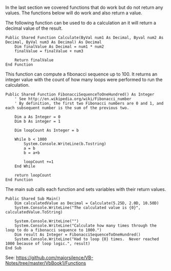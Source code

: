 In the last section we covered functions that do work but do not return any values.  The functions below will do work and also return a value.

The following function can be used to do a calculation an it will return a decimal value of the result.
```vb.net
Public Shared Function Calculate(ByVal num1 As Decimal, Byval num2 As Decimal, ByVal num3 As Decimal) As Decimal
	Dim finalValue As Decimal = num1 * num2
	finalValue = finalValue + num3
	
	Return finalValue
End Function
```

This function can compute a fibonacci sequence up to 100.  It returns an integer value with the count of how many loops were performed to run the calculation.
```vb.net
Public Shared Function FibonacciSequenceToOneHundred() As Integer
	' See http://en.wikipedia.org/wiki/Fibonacci_number
	' By definition, the first two Fibonacci numbers are 0 and 1, and each subsequent number is the sum of the previous two.

	Dim a As Integer = 0
	Dim b As integer = 1
	
	Dim loopCount As Integer = b
	
	While b < 1000		
		System.Console.WriteLine(b.Tostring)
		a = b
		b = a+b
		
		loopCount +=1
	End While
	
	return loopCount
End Function
```

The main sub calls each function and sets variables with their return values.
```vb.net
Public Shared Sub Main()
	Dim calculatedValue as Decimal = Calculate(5.25D, 2.0D, 10.50D)
	System.Console.WriteLine("The calculated value is {0}", calculatedValue.ToString)
	
	System.Console.WriteLine("")
	System.Console.WriteLine("Calculate how many times through the loop to do a fibonacci sequence to 1000.")
	Dim result As Integer = FibonacciSequenceToOneHundred()
	System.Console.WriteLine("Had to loop {0} times.  Never reached 1000 because of loop logic.", result)
End Sub
```
See: https://github.com/majorsilence/VB-Notes/tree/master/VbBook1/Functions